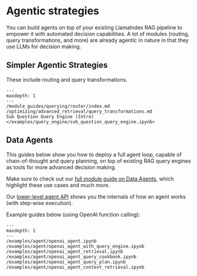 # Agentic strategies

You can build agents on top of your existing LlamaIndex RAG pipeline to empower it with automated decision capabilities.
A lot of modules (routing, query transformations, and more) are already agentic in nature in that they use LLMs for decision making.

## Simpler Agentic Strategies

These include routing and query transformations.

```{toctree}
---
maxdepth: 1
---
/module_guides/querying/router/index.md
/optimizing/advanced_retrieval/query_transformations.md
Sub Question Query Engine (Intro) </examples/query_engine/sub_question_query_engine.ipynb>
```

## Data Agents

This guides below show you how to deploy a full agent loop, capable of chain-of-thought and query planning, on top of existing RAG query engines as tools for more advanced decision making.

Make sure to check out our [full module guide on Data Agents](../../module_guides/deploying/agents/index.md), which highlight these use cases and much more.

Our [lower-level agent API](../../module_guides/deploying/agents/agent_runner.md) shows you the internals of how an agent works (with step-wise execution).

Example guides below (using OpenAI function calling):

```{toctree}
---
maxdepth: 1
---
/examples/agent/openai_agent.ipynb
/examples/agent/openai_agent_with_query_engine.ipynb
/examples/agent/openai_agent_retrieval.ipynb
/examples/agent/openai_agent_query_cookbook.ipynb
/examples/agent/openai_agent_query_plan.ipynb
/examples/agent/openai_agent_context_retrieval.ipynb
```
